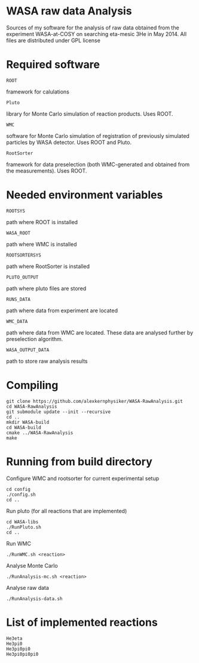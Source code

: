 WASA raw data Analysis
======================
Sources of my software for the analysis of raw data obtained from the experiment WASA-at-COSY on searching eta-mesic 3He in May 2014.
All files are distributed under GPL license



Required software
=================
    ROOT
framework for calulations

    Pluto
library for Monte Carlo simulation of reaction products. Uses ROOT.

    WMC
software for Monte Carlo simulation of registration of previously simulated particles by WASA detector. Uses ROOT and Pluto.

    RootSorter
framework for data preselection (both WMC-generated and obtained from the measurements). Uses ROOT.


Needed environment variables
============================
    ROOTSYS
path where ROOT is installed

    WASA_ROOT
path where WMC is installed

    ROOTSORTERSYS
path where RootSorter is installed

    PLUTO_OUTPUT
path where pluto files are stored

    RUNS_DATA
path where data from experiment are located

    WMC_DATA
path where data from WMC are located. These data are analysed further by preselection algorithm.

    WASA_OUTPUT_DATA
path to store raw analysis results


Compiling
=========

    git clone https://github.com/alexkernphysiker/WASA-RawAnalysis.git
    cd WASA-RawAnalysis
    git submodule update --init --recursive
    cd ..
    mkdir WASA-build
    cd WASA-build
    cmake ../WASA-RawAnalysis
    make

Running from build directory
============================

Configure WMC and rootsorter for current experimental setup

    cd config
    ./config.sh 
    cd ..

Run pluto (for all reactions that are implemented)

    cd WASA-libs
    ./RunPluto.sh
    cd ..

Run WMC

    ./RunWMC.sh <reaction>

Analyse Monte Carlo

    ./RunAnalysis-mc.sh <reaction>

Analyse raw data

    ./RunAnalysis-data.sh


List of implemented reactions
=============================

    He3eta
    He3pi0
    He3pi0pi0
    He3pi0pi0pi0
